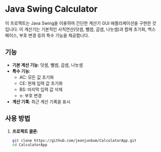 # Java Swing Calculator

이 프로젝트는 Java Swing을 이용하여 간단한 계산기 GUI 애플리케이션을 구현한 것입니다. 이 계산기는 기본적인 사칙연산(덧셈, 뺄셈, 곱셈, 나눗셈)과 함께 초기화, 백스페이스, 부호 변경 등의 특수 기능을 제공합니다.

## 기능

- **기본 계산 기능**: 덧셈, 뺄셈, 곱셈, 나눗셈
- **특수 기능**:
  - AC: 모든 값 초기화
  - CE: 현재 입력 값 초기화
  - BS: 마지막 입력 값 삭제
  - ±: 부호 변경
- **계산 기록**: 최근 계산 기록을 표시

## 사용 방법

1. **프로젝트 클론**:
   ```bash
   git clone https://github.com/jeonjunbum/CalculatorApp.git
   cd CalculatorApp
